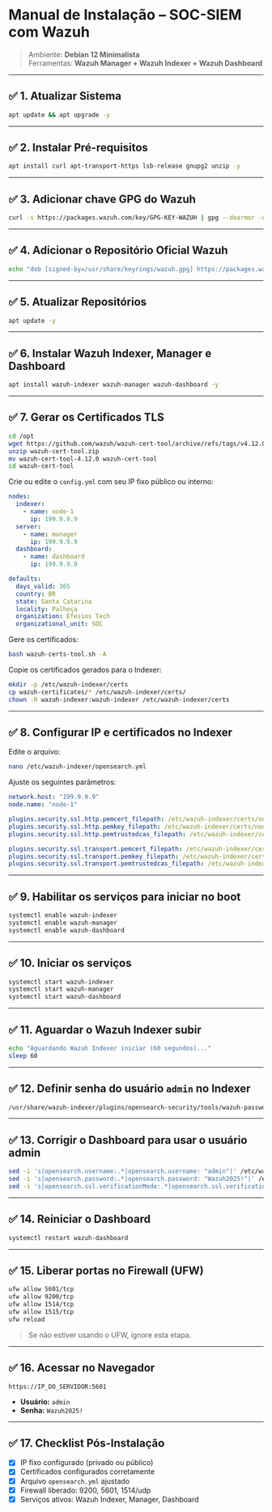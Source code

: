 # Manual de Instalação – SOC-SIEM com Wazuh

> Ambiente: **Debian 12 Minimalista**  
> Ferramentas: **Wazuh Manager + Wazuh Indexer + Wazuh Dashboard**

---

## ✅ 1. Atualizar Sistema

```bash
apt update && apt upgrade -y
```

---

## ✅ 2. Instalar Pré-requisitos

```bash
apt install curl apt-transport-https lsb-release gnupg2 unzip -y
```

---

## ✅ 3. Adicionar chave GPG do Wazuh

```bash
curl -s https://packages.wazuh.com/key/GPG-KEY-WAZUH | gpg --dearmor -o /usr/share/keyrings/wazuh.gpg
```

---

## ✅ 4. Adicionar o Repositório Oficial Wazuh

```bash
echo "deb [signed-by=/usr/share/keyrings/wazuh.gpg] https://packages.wazuh.com/4.x/apt/ stable main" > /etc/apt/sources.list.d/wazuh.list
```

---

## ✅ 5. Atualizar Repositórios

```bash
apt update -y
```

---

## ✅ 6. Instalar Wazuh Indexer, Manager e Dashboard

```bash
apt install wazuh-indexer wazuh-manager wazuh-dashboard -y
```

---

## ✅ 7. Gerar os Certificados TLS

```bash
cd /opt
wget https://github.com/wazuh/wazuh-cert-tool/archive/refs/tags/v4.12.0.zip -O wazuh-cert-tool.zip
unzip wazuh-cert-tool.zip
mv wazuh-cert-tool-4.12.0 wazuh-cert-tool
cd wazuh-cert-tool
```

Crie ou edite o `config.yml` com seu IP fixo público ou interno:

```yaml
nodes:
  indexer:
    - name: node-1
      ip: 199.9.9.9
  server:
    - name: manager
      ip: 199.9.9.9
  dashboard:
    - name: dashboard
      ip: 199.9.9.9

defaults:
  days_valid: 365
  country: BR
  state: Santa Catarina
  locality: Palhoça
  organization: Efesios Tech
  organizational_unit: SOC
```

Gere os certificados:

```bash
bash wazuh-certs-tool.sh -A
```

Copie os certificados gerados para o Indexer:

```bash
mkdir -p /etc/wazuh-indexer/certs
cp wazuh-certificates/* /etc/wazuh-indexer/certs/
chown -R wazuh-indexer:wazuh-indexer /etc/wazuh-indexer/certs
```

---

## ✅ 8. Configurar IP e certificados no Indexer

Edite o arquivo:

```bash
nano /etc/wazuh-indexer/opensearch.yml
```

Ajuste os seguintes parâmetros:

```yaml
network.host: "199.9.9.9"
node.name: "node-1"

plugins.security.ssl.http.pemcert_filepath: /etc/wazuh-indexer/certs/node-1.pem
plugins.security.ssl.http.pemkey_filepath: /etc/wazuh-indexer/certs/node-1-key.pem
plugins.security.ssl.http.pemtrustedcas_filepath: /etc/wazuh-indexer/certs/root-ca.pem

plugins.security.ssl.transport.pemcert_filepath: /etc/wazuh-indexer/certs/node-1.pem
plugins.security.ssl.transport.pemkey_filepath: /etc/wazuh-indexer/certs/node-1-key.pem
plugins.security.ssl.transport.pemtrustedcas_filepath: /etc/wazuh-indexer/certs/root-ca.pem
```

---

## ✅ 9. Habilitar os serviços para iniciar no boot

```bash
systemctl enable wazuh-indexer
systemctl enable wazuh-manager
systemctl enable wazuh-dashboard
```

---

## ✅ 10. Iniciar os serviços

```bash
systemctl start wazuh-indexer
systemctl start wazuh-manager
systemctl start wazuh-dashboard
```

---

## ✅ 11. Aguardar o Wazuh Indexer subir

```bash
echo "Aguardando Wazuh Indexer iniciar (60 segundos)..."
sleep 60
```

---

## ✅ 12. Definir senha do usuário `admin` no Indexer

```bash
/usr/share/wazuh-indexer/plugins/opensearch-security/tools/wazuh-passwords-tool.sh --admin-password Wazuh2025!
```

---

## ✅ 13. Corrigir o Dashboard para usar o usuário admin

```bash
sed -i 's|opensearch.username:.*|opensearch.username: "admin"|' /etc/wazuh-dashboard/opensearch_dashboards.yml
sed -i 's|opensearch.password:.*|opensearch.password: "Wazuh2025!"|' /etc/wazuh-dashboard/opensearch_dashboards.yml
sed -i 's|opensearch.ssl.verificationMode:.*|opensearch.ssl.verificationMode: none|' /etc/wazuh-dashboard/opensearch_dashboards.yml
```

---

## ✅ 14. Reiniciar o Dashboard

```bash
systemctl restart wazuh-dashboard
```

---

## ✅ 15. Liberar portas no Firewall (UFW)

```bash
ufw allow 5601/tcp
ufw allow 9200/tcp
ufw allow 1514/tcp
ufw allow 1515/tcp
ufw reload
```

> Se não estiver usando o UFW, ignore esta etapa.

---

## ✅ 16. Acessar no Navegador

```
https://IP_DO_SERVIDOR:5601
```

- **Usuário:** `admin`  
- **Senha:** `Wazuh2025!`

---

## ✅ 17. Checklist Pós-Instalação

- [x] IP fixo configurado (privado ou público)
- [x] Certificados configurados corretamente
- [x] Arquivo `opensearch.yml` ajustado
- [x] Firewall liberado: 9200, 5601, 1514/udp
- [x] Serviços ativos: Wazuh Indexer, Manager, Dashboard

